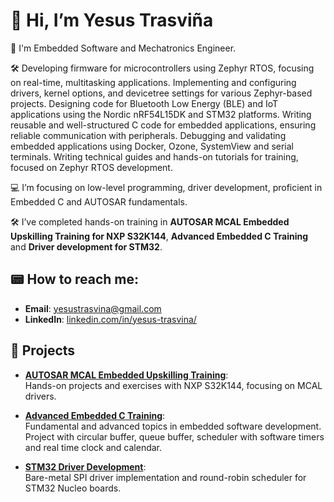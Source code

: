 # 👋 Hi, I’m Yesus Trasviña

🤖 I'm Embedded Software and Mechatronics Engineer.

🛠️ Developing firmware for microcontrollers using Zephyr RTOS, focusing on real-time, multitasking applications. Implementing and configuring drivers, kernel options, and devicetree settings for various Zephyr-based projects. Designing code for Bluetooth Low Energy (BLE) and IoT applications using the Nordic nRF54L15DK and STM32 platforms. Writing reusable and well-structured C code for embedded applications, ensuring reliable communication with peripherals. Debugging and validating embedded applications using Docker, Ozone, SystemView and serial terminals. Writing technical guides and hands-on tutorials for training, focused on Zephyr RTOS development.

💻 I’m focusing on low-level programming, driver development, proficient in Embedded C and AUTOSAR fundamentals.

🛠️ I’ve completed hands-on training in **AUTOSAR MCAL Embedded Upskilling Training for NXP S32K144**, **Advanced Embedded C Training** and **Driver development for STM32**.  

## 📟 How to reach me:  
- **Email**: [yesustrasvina@gmail.com](mailto:yesustrasvina@gmail.com)  
- **LinkedIn**: [linkedin.com/in/yesus-trasvina/](https://linkedin.com/in/yesus-trasvina/)  


## 💾 Projects  

- **[AUTOSAR MCAL Embedded Upskilling Training](https://github.com/yesustrasvina/AUTOSAR_MCAL_Embedded_Upskilling_Training)**:  
  Hands-on projects and exercises with NXP S32K144, focusing on MCAL drivers.

- **[Advanced Embedded C Training](https://github.com/yesustrasvina/Advanced_Embedded_C_Training)**:  
  Fundamental and advanced topics in embedded software development. Project with circular buffer, queue buffer, scheduler with software timers and real time clock and calendar.

- **[STM32 Driver Development](https://github.com/yesustrasvina/STM32F446xx_Drivers)**:  
  Bare-metal SPI driver implementation and round-robin scheduler for STM32 Nucleo boards.  

